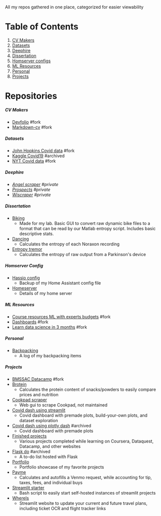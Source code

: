 All my repos gathered in one place, categorized for easier viewability
  
# Table of Contents

1. [CV Makers](#cv-makers)
8. [Datasets](#datasets)
2. [Deephire](#deephire)
3. [Dissertation](#dissertation)
4. [Homserver configs](#homeserver-config)
5. [ML Resources](#ml-resources)
6. [Personal](#personal)
7. [Projects](#projects)

# Repositories

##### CV Makers
* [Devfolio](https://github.com/pomkos/devfolio) #fork
* [Markdown-cv](https://github.com/pomkos/markdown-cv) #fork

##### Datasets
* [John Hopkins Covid data](https://github.com/pomkos/john-hopkins-covid-data) #fork
* [Kaggle Covid19](https://github.com/pomkos/covid19) #archived
* [NYT Covid data](https://github.com/pomkos/nyt-covid-data) #fork

##### Deephire
* [_Angel scraper_](https://github.com/pomkos/angel) _#private_
* [_Prospects_](https://github.com/pomkos/prospects) _#private_
* [_Wiscraper_](https://github.com/pomkos/wiscraper) _#private_

##### Dissertation
* [Biking](https://github.com/pomkos/biking)
  * Made for my lab. Basic GUI to convert raw dynamic bike files to a format that can be read by our Matlab entropy script. Includes basic descriptive stats.
* [Dancing](https://github.com/pomkos/dancing)
  * Calculates the entropy of each Noraxon recording
* [Entropy tremor](https://github.com/pomkos/entropy_tremor)
  * Calculates the entropy of raw output from a Parkinson's device

##### Homserver Config
* [Hassio config](https://github.com/pomkos/hassio_config)
  * Backup of my Home Assistant config file
* [Homeserver](https://github.com/pomkos/homeserver)
  * Details of my home server

##### ML Resources
* [Course resources ML with experts budgets](https://github.com/pomkos/course-resources-ml-with-experts-budgets) #fork
* [Dashboards](https://github.com/pomkos/dashboards) #fork
* [Learn data science in 3 months](https://github.com/pomkos/Learn_Data_Science_in_3_Months) #fork 

##### Personal
* [Backpacking](https://github.com/pomkos/backpacking)
  * A log of my backpacking items

##### Projects
* [BMSSAC Datacamp](https://github.com/pomkos/BMSSAC_Datacamp) #fork
* [Brotein](https://github.com/pomkos/brotein)
  * Calculates the protein content of snacks/powders to easily compare prices and nutrition
* [Cookpad scraper](https://github.com/pomkos/cookpad_scrape)
  * Web gui to scrape Cookpad, not maintained
* [Covid dash using streamlit](https://github.com/pomkos/covid_dash)
  * Covid dashboard with premade plots, build-your-own plots, and dataset exploration
* [Covid dash using plotly dash](https://github.com/pomkos/covid_w_plotlydash) #archived
  * Covid dashboard with premade plots
* [Finished projects](https://github.com/pomkos/Finished-Projects)
  * Various projects completed while learning on Coursera, Dataquest, Datacamp, and other websites
* [Flask do](https://github.com/pomkos/flask_do) #archived
  * A to-do list hosted with Flask
* [Portfolio](https://github.com/pomkos/portfolio)
  * Portfolio showcase of my favorite projects
* [Payme](https://github.com/pomkos/payme)
  * Calculates and autofills a Venmo request, while accounting for tip, taxes, fees, and individual buys
* [Streamlit starter](https://github.com/pomkos/streamlit_starter)
  * Bash script to easily start self-hosted instances of streamlit projects
* [WhereIs](https://github.com/pomkos/whereis)
  * Streamlit website to update your current and future travel plans, including ticket OCR and flight tracker links

